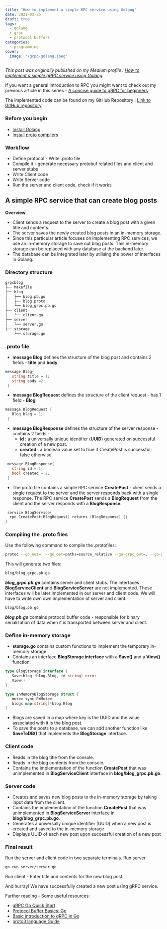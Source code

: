```yaml
---
title: "How to implement a simple RPC service using Golang"
date: 2021-03-25
draft: true
tags: 
  - golang
  - grpc
  - protocol buffers
categories:
  - programming
cover: 
  image: "/grpc-golang.jpeg"
---
```


*This post was originally published on my Medium profile : [How to implement a simple gRPC service using Golang](https://penthaa.medium.com/how-to-implement-a-simple-grpc-service-using-golang-b9c58cab0929)*

If you want a general introduction to RPC you might want to check out my previous article in this series - [A concise guide to gRPC for beginners](https://penthaa.medium.com/a-concise-guide-to-grpc-for-beginners-4fab6a4e3de3)

The implemented code can be found on my GitHub Repository :
[Link to GitHub repository](https://github.com/penthaapatel/grpcblog)

### Before you begin 
 - [Install Golang](https://golang.org/doc/install)
 - [Install proto compilers](https://grpc.io/docs/protoc-installation/)

### Workflow
 - Define protocol - Write .proto file
 - Compile it - generate necessary protobuf related files and client and server stubs
 - Write Client code
 - Write Server code
 - Run the server and client code, check if it works

## A simple RPC service that can create blog posts 

**Overview**

 - Client sends a request to the server to create a blog post with a given title and contents.
 - The server saves the newly created blog posts in an in-memory storage.
 - Since this particular article focuses on implementing RPC services, we use an in-memory storage to save out blog posts. This in-memory storage can be replaced with any database at the backend later.
 - The database can be integrated later by utilising the power of interfaces in Golang.
### Directory structure
```bash
grpcblog
├── Makefile
├── blog
│   ├── blog.pb.go
│   ├── blog.proto
│   └── blog_grpc.pb.go
├── client
│   └── client.go
├── server
│   └── server.go
├── storage
    └── storage.go
```

### .proto file

 - **message Blog** defines the structure of the blog post and contains 2 fields - **title** and **body**.
```go
message Blog{
   string title = 1;
   string body =2;
 }
```
 - **message BlogRequest** defines the structure of the client request - has 1 field - **Blog**.
```go
message BlogRequest {
   Blog blog = 1;
 }
```
 - **message BlogResponse** defines the structure of the server response - contains 2 fields - 
	 - **id** : a universally unique identifier (**UUID**) generated on successful creation of a new post.
	 - **created** : a boolean value set to true if CreatePost is successful; false otherwise.
```go
 message BlogResponse{
   string id = 1;
   bool created = 2;
 }
```
 - The proto file contains a simple RPC service **CreatePost** - client sends a single request to the server and the server responds back with a single response. The RPC service **CreatePost** sends a **BlogRequest** from the client and the server responds with a **BlogResponse**.
 ```go
  service BlogService{
   rpc CreatePost(BlogRequest) returns (BlogResponse) {}
 }
 ```


### Compiling the .proto files
Use the following command to compile the .protofiles:

```bash
protoc --go_out=. --go_opt=paths=source_relative --go-grpc_out=. --go-grpc_opt=paths=source_relative blog/blog.proto
```

This will generate two files:
```bash
blog/blog_grpc.pb.go
```
***blog_grpc.pb.go*** contains server and client stubs. The interfaces **BlogServiceClient** and **BlogServiceServer** are not implemented. These interfaces will be later implemented in our server and client code. We will have to write own own implementation of server and client.
 
```bash
blog/blog.pb.go
```
***blog.pb.go*** contains protocol buffer code - responsible for binary serialization of data when it is transported between server and client.
### Define in-memory storage

 - **storage.go** contains custom functions to implement the temporary in-memory storage.
 - Contains an interface **BlogStorage interface** with a **Save()** and a **View()** function.
 ```go
type BlogStorage interface {
	Save(blog *blog.Blog, id string) error
	View()
}

type InMemoryBlogStorage struct {
	mutex sync.RWMutex
	blogs map[string]*blog.Blog
}
 ```
 - Blogs are saved in a map where key is the UUID and the value associated with it is the blog post.
 - To save the posts to a database, we can add another function like **SaveToDB()** that implements the **BlogStorage** interface.

### Client code

 - Reads in the blog title from the console.
 - Reads in the blog contents from the console.
 -  Contains the implementation of the function **CreatePost** that was unimplemented in **BlogServiceClient** interface in **blog/blog_grpc.pb.go**.

### Server code

 - Creates and saves new blog posts to the in-memory storage by taking input data from the client.
 - Contains the implementation of the function **CreatePost** that was unimplemented in **BlogServiceServer** interface in **blog/blog_grpc.pb.go**.
 - Generates a universally unique identifier (UUID) when a new post is created and saved to the in-memory storage
 - Displays UUID of each new post upon successful creation of a new post


### Final result
Run the server and client code in two separate terminals. 
Run server
```bash
go run server/server.go
```
Run client - Enter title and contents for the new blog post. 


And hurray! We have successfully created a new post using gRPC service.

Further reading - Some useful resources:

 - [gRPC Go Quick Start](https://grpc.io/docs/languages/go/quickstart/)
 - [Protocol Buffer Basics: Go](https://developers.google.com/protocol-buffers/docs/gotutorial)
 - [Basic introduction to gRPC in Go](https://grpc.io/docs/languages/go/basics/)
 - [proto3 language Guide](https://developers.google.com/protocol-buffers/docs/proto3)

